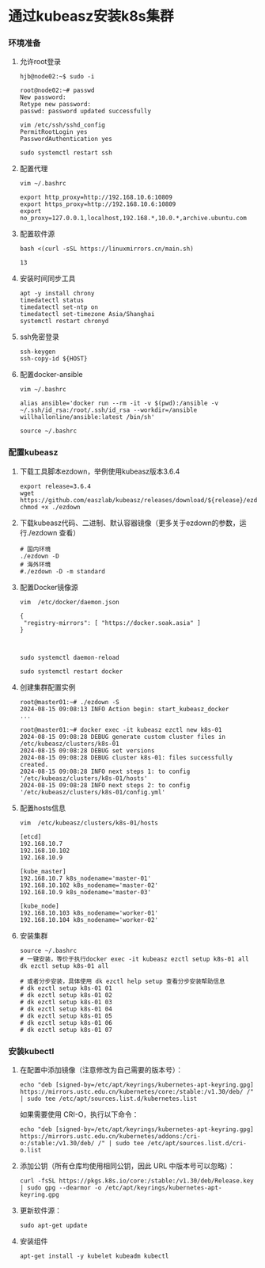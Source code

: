 # 通过kubeasz安装k8s集群

### 环境准备

1. 允许root登录

   ```
   hjb@node02:~$ sudo -i
   
   root@node02:~# passwd
   New password: 
   Retype new password: 
   passwd: password updated successfully
   ```

   ```
   vim /etc/ssh/sshd_config
   PermitRootLogin yes
   PasswordAuthentication yes
   
   sudo systemctl restart ssh
   ```

   

2. 配置代理

   ```
   vim ~/.bashrc
   
   export http_proxy=http://192.168.10.6:10809
   export https_proxy=http://192.168.10.6:10809
   export no_proxy=127.0.0.1,localhost,192.168.*,10.0.*,archive.ubuntu.com
   ```

   

3. 配置软件源

   ```
   bash <(curl -sSL https://linuxmirrors.cn/main.sh)
   
   13
   ```

   

4. 安装时间同步工具

   ```
   apt -y install chrony
   timedatectl status 
   timedatectl set-ntp on
   timedatectl set-timezone Asia/Shanghai
   systemctl restart chronyd
   ```

5. ssh免密登录

   ```
   ssh-keygen
   ssh-copy-id ${HOST}
   ```

   

8. 配置docker-ansible

   ```
   vim ~/.bashrc
   
   alias ansible='docker run --rm -it -v $(pwd):/ansible -v ~/.ssh/id_rsa:/root/.ssh/id_rsa --workdir=/ansible willhallonline/ansible:latest /bin/sh'
   
   source ~/.bashrc
   ```



### 配置kubeasz

1. 下载工具脚本ezdown，举例使用kubeasz版本3.6.4

   ```
   export release=3.6.4
   wget https://github.com/easzlab/kubeasz/releases/download/${release}/ezdown
   chmod +x ./ezdown
   ```

2. 下载kubeasz代码、二进制、默认容器镜像（更多关于ezdown的参数，运行./ezdown 查看）

   ```
   # 国内环境
   ./ezdown -D
   # 海外环境
   #./ezdown -D -m standard
   ```

3. 配置Docker镜像源

   ```
   vim  /etc/docker/daemon.json
   
   {
    "registry-mirrors": [ "https://docker.soak.asia" ]
   }
   
   
   
   sudo systemctl daemon-reload
   
   sudo systemctl restart docker
   ```

   

4. 创建集群配置实例

   ```
   root@master01:~# ./ezdown -S
   2024-08-15 09:08:13 INFO Action begin: start_kubeasz_docker
   ...
   
   root@master01:~# docker exec -it kubeasz ezctl new k8s-01
   2024-08-15 09:08:28 DEBUG generate custom cluster files in /etc/kubeasz/clusters/k8s-01
   2024-08-15 09:08:28 DEBUG set versions
   2024-08-15 09:08:28 DEBUG cluster k8s-01: files successfully created.
   2024-08-15 09:08:28 INFO next steps 1: to config '/etc/kubeasz/clusters/k8s-01/hosts'
   2024-08-15 09:08:28 INFO next steps 2: to config '/etc/kubeasz/clusters/k8s-01/config.yml'
   ```

5. 配置hosts信息

   ```
   vim  /etc/kubeasz/clusters/k8s-01/hosts
   
   [etcd]
   192.168.10.7
   192.168.10.102
   192.168.10.9
   
   [kube_master]
   192.168.10.7 k8s_nodename='master-01'
   192.168.10.102 k8s_nodename='master-02'
   192.168.10.9 k8s_nodename='master-03'
   
   [kube_node]
   192.168.10.103 k8s_nodename='worker-01'
   192.168.10.104 k8s_nodename='worker-02'
   
   ```

   

6. 安装集群

   ```
   source ~/.bashrc
   # 一键安装，等价于执行docker exec -it kubeasz ezctl setup k8s-01 all
   dk ezctl setup k8s-01 all
   
   # 或者分步安装，具体使用 dk ezctl help setup 查看分步安装帮助信息
   # dk ezctl setup k8s-01 01
   # dk ezctl setup k8s-01 02
   # dk ezctl setup k8s-01 03
   # dk ezctl setup k8s-01 04
   # dk ezctl setup k8s-01 05
   # dk ezctl setup k8s-01 06
   # dk ezctl setup k8s-01 07
   ```



### 安装kubectl

1. 在配置中添加镜像（注意修改为自己需要的版本号）：

   ```
   echo "deb [signed-by=/etc/apt/keyrings/kubernetes-apt-keyring.gpg] https://mirrors.ustc.edu.cn/kubernetes/core:/stable:/v1.30/deb/ /" | sudo tee /etc/apt/sources.list.d/kubernetes.list
   ```

   如果需要使用 CRI-O，执行以下命令：

   ```
   echo "deb [signed-by=/etc/apt/keyrings/kubernetes-apt-keyring.gpg] https://mirrors.ustc.edu.cn/kubernetes/addons:/cri-o:/stable:/v1.30/deb/ /" | sudo tee /etc/apt/sources.list.d/cri-o.list
   ```

2. 添加公钥（所有仓库均使用相同公钥，因此 URL 中版本号可以忽略）：

   ```
   curl -fsSL https://pkgs.k8s.io/core:/stable:/v1.30/deb/Release.key | sudo gpg --dearmor -o /etc/apt/keyrings/kubernetes-apt-keyring.gpg
   ```

3. 更新软件源：

   ```
   sudo apt-get update
   ```

4. 安装组件

   ```
   apt-get install -y kubelet kubeadm kubectl
   ```

   
